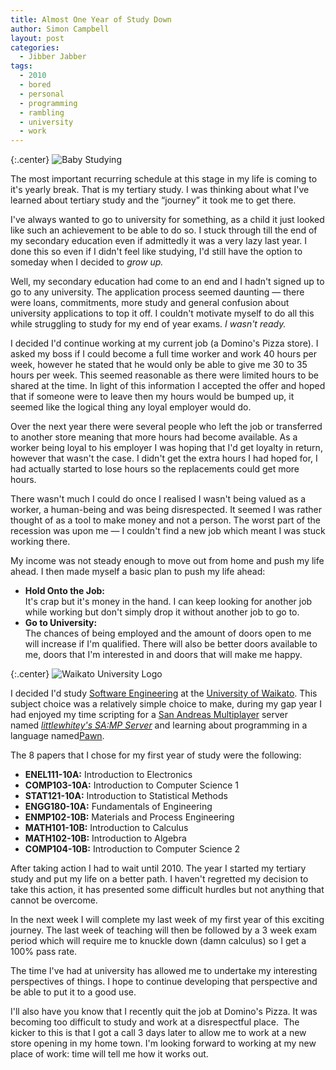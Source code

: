 ```yaml
---
title: Almost One Year of Study Down
author: Simon Campbell
layout: post
categories:
  - Jibber Jabber
tags:
  - 2010
  - bored
  - personal
  - programming
  - rambling
  - university
  - work
---
```

{:.center}
![Baby Studying]({{site.baseurl}}/assets/img/baby-study.png)

The most important recurring schedule at this stage in my life is coming to it's yearly break. That is my tertiary study. I was thinking about what I've learned about tertiary study and the “journey” it took me to get there.

I've always wanted to go to university for something, as a child it just looked like such an achievement to be able to do so. I stuck through till the end of my secondary education even if admittedly it was a very lazy last year. I done this so even if I didn't feel like studying, I'd still have the option to someday when I decided to *grow up.*

Well, my secondary education had come to an end and I hadn't signed up to go to any university. The application process seemed daunting — there were loans, commitments, more study and general confusion about university applications to top it off. I couldn't motivate myself to do all this while struggling to study for my end of year exams. *I wasn't ready.*

I decided I'd continue working at my current job (a Domino's Pizza store). I asked my boss if I could become a full time worker and work 40 hours per week, however he stated that he would only be able to give me 30 to 35 hours per week. This seemed reasonable as there were limited hours to be shared at the time. In light of this information I accepted the offer and hoped that if someone were to leave then my hours would be bumped up, it seemed like the logical thing any loyal employer would do.

Over the next year there were several people who left the job or transferred to another store meaning that more hours had become available. As a worker being loyal to his employer I was hoping that I'd get loyalty in return, however that wasn't the case. I didn't get the extra hours I had hoped for, I had actually started to lose hours so the replacements could get more hours.

There wasn't much I could do once I realised I wasn't being valued as a worker, a human-being and was being disrespected. It seemed I was rather thought of as a tool to make money and not a person. The worst part of the recession was upon me — I couldn't find a new job which meant I was stuck working there.

My income was not steady enough to move out from home and push my life ahead. I then made myself a basic plan to push my life ahead:

  * **Hold Onto the Job:**  
    It's crap but it's money in the hand. I can keep looking for another job while working but don't simply drop it without another job to go to.
  * **Go to University:**  
    The chances of being employed and the amount of doors open to me will increase if I'm qualified. There will also be better doors available to me, doors that I'm interested in and doors that will make me happy.

{:.center}
![Waikato University Logo]({{site.baseurl}}/assets/img/waikato-uni-coa.gif)

I decided I'd study [Software Engineering](http://eng.waikato.ac.nz/programmes/software/) at the [University of Waikato](http://www.waikato.ac.nz/). This subject choice was a relatively simple choice to make, during my gap year I had enjoyed my time scripting for a [San Andreas Multiplayer](http://sa-mp.com/) server named *[littlewhitey's SA:MP Server](http://forum.littlewhiteys.co.uk/)* and learning about programming in a language named[Pawn](http://www.compuphase.com/pawn/).

The 8 papers that I chose for my first year of study were the following:

  * **ENEL111-10A:** Introduction to Electronics
  * **COMP103-10A:** Introduction to Computer Science 1
  * **STAT121-10A:** Introduction to Statistical Methods
  * **ENGG180-10A:** Fundamentals of Engineering
  * **ENMP102-10B:** Materials and Process Engineering
  * **MATH101-10B:** Introduction to Calculus
  * **MATH102-10B:** Introduction to Algebra
  * **COMP104-10B:** Introduction to Computer Science 2

After taking action I had to wait until 2010. The year I started my tertiary study and put my life on a better path. I haven't regretted my decision to take this action, it has presented some difficult hurdles but not anything that cannot be overcome.

In the next week I will complete my last week of my first year of this exciting journey. The last week of teaching will then be followed by a 3 week exam period which will require me to knuckle down (damn calculus) so I get a 100% pass rate.

The time I've had at university has allowed me to undertake my interesting perspectives of things. I hope to continue developing that perspective and be able to put it to a good use.

I'll also have you know that I recently quit the job at Domino's Pizza. It was becoming too difficult to study and work at a disrespectful place.  The kicker to this is that I got a call 3 days later to allow me to work at a new store opening in my home town. I'm looking forward to working at my new place of work: time will tell me how it works out.